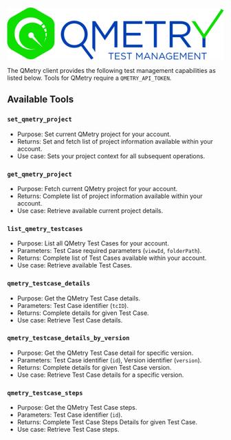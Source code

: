![qmetry.png](./images/embedded/qmetry.png)

The QMetry client provides the following test management capabilities as listed below. Tools for QMetry require a `QMETRY_API_TOKEN`.

## Available Tools

### `set_qmetry_project`

-   Purpose: Set current QMetry project for your account.
-   Returns: Set and fetch list of project information available within your account.
-   Use case: Sets your project context for all subsequent operations.

### `get_qmetry_project`

-   Purpose: Fetch current QMetry project for your account.
-   Returns: Complete list of project information available within your account.
-   Use case: Retrieve available current project details.

### `list_qmetry_testcases`

-   Purpose: List all QMetry Test Cases for your account.
-   Parameters: Test Case required parameters (`viewId`, `folderPath`).
-   Returns: Complete list of Test Cases available within your account.
-   Use case: Retrieve available Test Cases.

### `qmetry_testcase_details`

-   Purpose: Get the QMetry Test Case details.
-   Parameters: Test Case identifier (`tcID`).
-   Returns: Complete details for given Test Case.
-   Use case: Retrieve Test Case details.

### `qmetry_testcase_details_by_version`

-   Purpose: Get the QMetry Test Case detail for specific version.
-   Parameters: Test Case identifier (`id`), Version identifier (`version`).
-   Returns: Complete details for given Test Case version.
-   Use case: Retrieve Test Case details for a specific version.

### `qmetry_testcase_steps`

-   Purpose: Get the QMetry Test Case steps.
-   Parameters: Test Case identifier (`id`).
-   Returns: Complete Test Case Steps Details for given Test Case.
-   Use case: Retrieve Test Case steps.